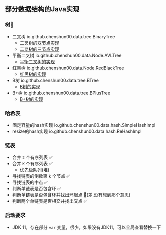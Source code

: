 ## 部分数据结构的Java实现

### 树🌲

* 二叉树 io.github.chenshun00.data.tree.BinaryTree
    * [二叉树的双节点实现](https://www.yuque.com/chenshun00/sbny2o/xb92cq)
    * [二叉树的三节点实现](https://www.yuque.com/chenshun00/sbny2o/rxwtzp)
* 平衡二叉树 io.github.chenshun00.data.Node.AVLTree
    * [平衡二叉树的实现](https://www.yuque.com/chenshun00/sbny2o/rxwtzp)
* 红黑树 io.github.chenshun00.data.Node.RedBlackTree
    * [红黑树的实现](https://www.yuque.com/chenshun00/sbny2o/dey8sg)
* B树 io.github.chenshun00.data.tree.BTree
    * [B树的实现](https://www.yuque.com/chenshun00/sbny2o/ty9iys)
* B+树 io.github.chenshun00.data.tree.BPlusTree
    * [B+树的实现](https://www.yuque.com/chenshun00/sbny2o/md7guz)

### 哈希表

* 固定容量的hash实现 io.github.chenshun00.data.hash.SimpleHashImpl
* resize的hash实现 io.github.chenshun00.data.hash.ReHashImpl

### 链表

* 合并 `2` 个有序列表 ✅
* 合并 `K` 个有序列表 ✅
  * 优先级队列(堆)
* 寻找链表的倒数第 `k` 个节点 ✅
* 寻找链表的中点 ✅
* 判断单链表是否包含环 ✅
* 判断单链表是否包含环并找出环起点 🍵(差,没有想到那个意思)
* 判断两个单链表是否相交并找出交点 ✅

### 启动要求

* JDK 11，存在部分 `var` 变量，很少，如果没有JDK11，可以全局查看替换一下